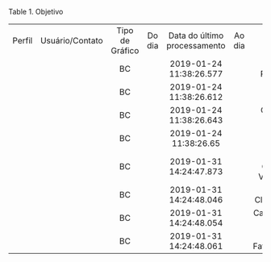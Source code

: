 <div id="d533096e1" class="table">

<div class="table-title">

Table 1. Objetivo

</div>

<div class="table-contents">

|        |                 |                 |        |                              |        |                                             |                    |                 |              |                 |               |                |                                             |      |                  |          |             |         |               |           |
| :----: | :-------------: | :-------------: | :----: | :--------------------------: | :----: | :-----------------------------------------: | :----------------: | :-------------: | :----------: | :-------------: | :-----------: | :------------: | :-----------------------------------------: | :--: | :--------------: | :------: | :---------: | :-----: | :-----------: | :-------: |
| Perfil | Usuário/Contato | Tipo de Gráfico | Do dia | Data do último processamento | Ao dia |                  Descrição                  | Meta de Desempenho | Nível de Resumo | Medição Real | Measure Display | Measure Scope | Alvo da Medida |                    Nome                     | Nota | Esquema de Cores | Objetivo | Parent Goal | Medida  | Peso Relativo | Seqüência |
|        |                 |       BC        |        |   2019-01-24 11:38:26.577    |        |       Open Service Requests by Status       |      0.100000      |      false      |      1       |                 |       0       |       10       |         Total Open Service Requests         |      |       101        |   105    |             |   104   |       1       |     0     |
|        |                 |       BC        |        |   2019-01-24 11:38:26.612    |        |               100k in Revenue               |      0.000000      |      false      |     0.0      |        5        |       1       |     100000     |               Invoice Revenue               |      |       100        |   101    |             |   101   |       1       |     0     |
|        |                 |       BC        |        |   2019-01-24 11:38:26.643    |        |           Open Invoices max $1000           |      0.161120      |      false      |    161.12    |        5        |       0       |      1000      |                Open Invoices                |      |       101        |   102    |             |   102   |       1       |     0     |
|        |                 |       BC        |        |    2019-01-24 11:38:26.65    |        |        Open Service Requests in Time        |      0.000000      |      false      |      0       |                 |       3       |       10       |         Service Requests (Quarter)          |      |       101        |   104    |             |   103   |       1       |     0     |
|        |                 |       BC        |        |   2019-01-31 14:24:47.873    |        | Margem Contribuição(10% Vendas -\> 100.000) |      0.681950      |      false      |  68195.0000  |        5        |       1       |     100000     | Margem Contribuição(10% Vendas -\> 100.000) |      |     1500014      | 5000001  |             | 5000002 |       1       |     0     |
|        |                 |       BC        |        |   2019-01-31 14:24:48.046    |        |    Financiamento ao Cliente(Max 200.000)    |      0.835100      |      false      |  167019.98   |        5        |       1       |     200000     |    Financiamento ao Cliente(Max 200.000)    |      |     1500013      | 5000000  |             | 5000000 |       1       |     0     |
|        |                 |       BC        |        |   2019-01-31 14:24:48.054    |        |      Carteira de Venda(300 Parceiros)       |      0.100000      |      false      |      30      |        5        |       1       |      300       |      Carteira de Venda(300 Parceiros)       |      |     1500014      | 5000002  |             | 5000001 |       1       |     0     |
|        |                 |       BC        |        |   2019-01-31 14:24:48.061    |        |        Meta de Faturamento(500.000)         |      0.102643      |      false      |   51321.64   |        5        |       5       |     500000     |        Meta de Faturamento(500.000)         |      |     1500014      | 5000003  |             | 5000003 |       1       |     0     |

</div>

</div>
